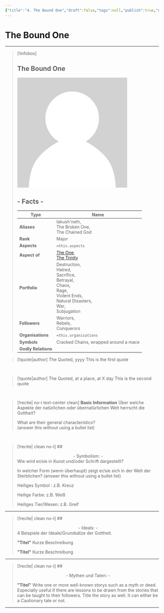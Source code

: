 ```yaml
---
{"title":"4. The Bound One","draft":false,"tags":null,"publish":true,"name":"The Bound One","aliases":"Iakush'neth, <br>The Broken One, <br>The Chained God","organisations":"","rank":"Major","symbol":"Cracked Chains, wrapped around a mace","portfolio":"Destruction, <br>Hatred, <br>Sacrifice, <br>Betrayal, <br>Chaos, <br>Rage, <br>Violent Ends, <br>Natural Disasters, <br>War, <br>Subjugation","followers":"Warriors, <br>Rebels, <br>Conquerors","relations":"","path":"3. Gods & Religion/4. The Nine/4. The Bound One.md","permalink":"/3-gods-and-religion/4-the-nine/4-the-bound-one/","PassFrontmatter":true}
---
```


# The Bound One
---
> [!infobox]
> 
> 
> ## **The Bound One**
> 
> ![../../../NPC_Placeholder.jpg](../../NPC_Placeholder.jpg)
> 
> ## - Facts -
> | Type | Name |
> | ---- | ---- |
> | **Aliases** | Iakush'neth, <br>The Broken One, <br>The Chained God |
> | **Rank** | Major |
> | **Aspects** | `=this.aspects` |
> | **Aspect of** | [The One](../2.%20Ekh'neth%20-%20The%20One%20True%20God/1.%20The%20One.md), <br>[The Trinity](../3.%20The%20Trinity/1.%20Treysh'neth'ar%20-%20The%20Trinity.md) |
> | **Portfolio** | Destruction, <br>Hatred, <br>Sacrifice, <br>Betrayal, <br>Chaos, <br>Rage, <br>Violent Ends, <br>Natural Disasters, <br>War, <br>Subjugation |
> | **Followers** | Warriors, <br>Rebels, <br>Conquerors |
> | **Organisations** | `=this.organisations` |
> | **Symbols** | Cracked Chains, wrapped around a mace |
> | **Godly Relations** |  |

> [!quote|author] The Quoted, yyyy
> This is the first quote

<br>

> [!quote|author] The Quoted, at a place, at X day
> This is the second quote

<br>

> [!recite| no-i text-center clean] **Basic Information**
> Über welche Aspekte der natürlichen oder übernatürlichen Welt herrscht die Gottheit?
>
> What are their general characteristics?  
> (answer this without using a bullet list)

<br>

> [!recite| clean no-i] ## <center>  - Symbolism: - </center>
> Wie wird er/sie in Kunst und/oder Schrift dargestellt?
> 
> In welcher Form (wenn überhaupt) zeigt er/sie sich in der Welt der Sterblichen?
> (answer this without using a bullet list)
> 
> Heiliges Symbol : z.B. Kreuz
> 
> Heilige Farbe: z.B. Weiß
> 
> Heiliges Tier/Wesen: z.B. Greif

---

> [!recite| clean no-i] ## <center>  - Ideals: - </center>
> 4 Beispiele der Ideale/Grundsätze der Gottheit.
>
> **"Titel"**
> Kurze Beschreibung
>
> **"Titel"**
> Kurze Beschreibung

---

> [!recite| clean no-i] ## <center>  - Mythen und Taten: - </center>
> 
> **"Titel"**
> Write one or more well-known storys such as a myth or deed. Especially useful if there are lessons to be drawn from the stories that can be taught to their followers. Title the story as well. It can either be a Cautionary tale or not.


---